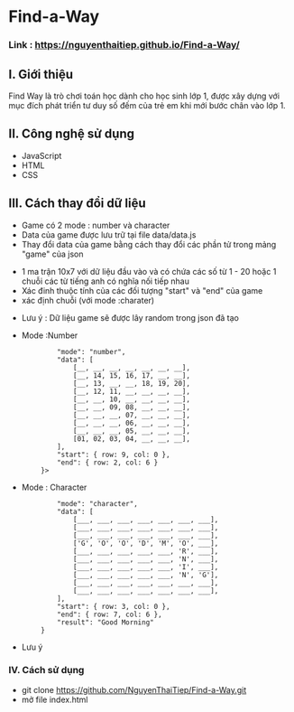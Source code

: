 # Find-a-Way
### Link : https://nguyenthaitiep.github.io/Find-a-Way/

## I. Giới thiệu
Find Way là trò chơi toán học dành cho học sinh lớp 1, được xây dựng với mục đích phát triển tư duy số đếm của trẻ em khi mới bước chân vào lớp 1.
## II. Công nghệ sử dụng 
- JavaScript
- HTML
- CSS
## III. Cách thay đổi dữ liệu 
- Game có 2 mode : number và character
- Data của game được lưu trữ tại file data/data.js
- Thay đổi data của game bằng cách thay đổi các phần tử trong mảng "game" của json
 + 1 ma trận 10x7 với dữ liệu đầu vào và có chứa các số từ 1 - 20 hoặc 1 chuỗi các từ tiếng anh có nghĩa nối tiếp nhau
 + Xác đinh thuộc tính của các đối tượng  "start" và "end" của game
 + xác định chuỗi (với mode :charater)
- Lưu ý : Dữ liệu game sẽ được lây random trong json đã tạo

- Mode :Number
```` {
            "mode": "number",
            "data": [
                [__, __, __, __, __, __, __],
                [__, 14, 15, 16, 17, __, __],
                [__, 13, __, __, 18, 19, 20],
                [__, 12, 11, __, __, __, __],
                [__, __, 10, __, __, __, __],
                [__, __, 09, 08, __, __, __],
                [__, __, __, 07, __, __, __],
                [__, __, __, 06, __, __, __],
                [__, __, __, 05, __, __, __],
                [01, 02, 03, 04, __, __, __],
            ],
            "start": { row: 9, col: 0 },
            "end": { row: 2, col: 6 }
        }>
````
- Mode : Character 
```` {
            "mode": "character",
            "data": [
                [___, ___, ___, ___, ___, ___, ___],
                [___, ___, ___, ___, ___, ___, ___],
                [___, ___, ___, ___, ___, ___, ___],
                ['G', 'O', 'O', 'D', 'M', 'O', ___],
                [___, ___, ___, ___, ___, 'R', ___],
                [___, ___, ___, ___, ___, 'N', ___],
                [___, ___, ___, ___, ___, 'I', ___],
                [___, ___, ___, ___, ___, 'N', 'G'],
                [___, ___, ___, ___, ___, ___, ___],
                [___, ___, ___, ___, ___, ___, ___],
            ],
            "start": { row: 3, col: 0 },
            "end": { row: 7, col: 6 },
            "result": "Good Morning"
        }
````
- Lưu ý
### IV. Cách sử dụng 
- git clone https://github.com/NguyenThaiTiep/Find-a-Way.git
- mở file index.html



